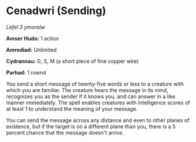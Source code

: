 # Cenadwri (Sending)

*Lefel 3 ymoralw*

**Amser Hudo:** 1 action

**Amrediad:** Unlimited

**Cydrannau:** G, S, M (a short piece of fine copper wire)

**Parhad:** 1 rownd

You send a short message of twenty-five words or less to a creature with which you are familiar. The creature hears the message in its mind, recognizes you as the sender if it knows you, and can answer in a like manner immediately. The spell enables creatures with Intelligence scores of at least 1 to understand the meaning of your message.

You can send the message across any distance and even to other planes of existence, but if the target is on a different plane than you, there is a 5 percent chance that the message doesn't arrive.